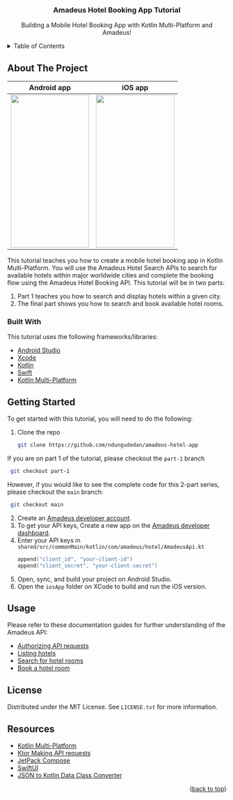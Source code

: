 <a name="readme-top"></a>

<br />
<div align="center">
  <h3 align="center">Amadeus Hotel Booking App Tutorial</h3>

  <p align="center">
    Building a Mobile Hotel Booking App with Kotlin Multi-Platform and Amadeus!
    <br />
  </p>
</div>

<!-- TABLE OF CONTENTS -->
<details>
  <summary>Table of Contents</summary>
  <ol>
    <li>
      <a href="#about-the-project">About The Project</a>
      <ul>
        <li><a href="#built-with">Built With</a></li>
      </ul>
    </li>
    <li><a href="#getting-started">Getting Started</a></li>
    <li><a href="#usage">Usage</a></li>
    <li><a href="#license">License</a></li>
    <li><a href="#resources">Resources</a></li>
  </ol>
</details>

<!-- ABOUT THE PROJECT -->
## About The Project

Android app             |  iOS app
:-------------------------:|:-------------------------:
<img src="https://i.imgur.com/gmCUPkn.gif" width="180" height="350"/>  |  <img src="https://i.imgur.com/F3LJ2zf.gif" width="180" height="350"/>

This tutorial teaches you how to create a mobile hotel booking app in Kotlin Multi-Platform. You will use the Amadeus Hotel Search APIs to search for available hotels within major worldwide cities and complete the booking flow using the Amadeus Hotel Booking API.
This tutorial will be in two parts:
1. Part 1 teaches you how to search and display hotels within a given city.
2. The final part shows you how to search and book available hotel rooms.

### Built With

This tutorial uses the following frameworks/libraries:

* [Android Studio](https://developer.android.com/studio)
* [Xcode](https://developer.apple.com/xcode/)
* [Kotlin](https://kotlinlang.org/)
* [Swift](https://www.swift.org/)
* [Kotlin Multi-Platform](https://kotlinlang.org/docs/multiplatform.html)

<!-- GETTING STARTED -->
## Getting Started

To get started with this tutorial, you will need to do the following:

1. Clone the repo
   ```sh
   git clone https://github.com/ndungudedan/amadeus-hotel-app
   ```
  If you are on part 1 of the tutorial, please checkout the `part-1` branch
  ```sh
   git checkout part-1
   ```
  However, if you would like to see the complete code for this 2-part series, please checkout the `main` branch:
  ```sh
   git checkout main
   ```
2. Create an [Amadeus developer account](https://developers.amadeus.com/register).
3. To get your API keys, Create a new app on the [Amadeus developer dashboard](https://developers.amadeus.com/my-apps).
4. Enter your API keys in `shared/src/commonMain/kotlin/com/amadeus/hotel/AmadeusApi.kt`
   ```kotlin
   append("client_id", "your-client-id")
   append("client_secret", "your-client-secret")
   ```
5. Open, sync, and build your project on Android Studio.
6. Open the `iosApp` folder on XCode to build and run the iOS version.

<!-- USAGE EXAMPLES -->
## Usage

Please refer to these documentation guides for further understanding of the Amadeus API:

- [Authorizing API requests](https://amadeus4dev.github.io/developer-guides/API-Keys/authorization/#requesting-an-access-token)
- [Listing hotels](https://developers.amadeus.com/self-service/category/hotels/api-doc/hotel-list/api-reference)
- [Search for hotel rooms](https://developers.amadeus.com/self-service/category/hotels/api-doc/hotel-search/api-reference)
- [Book a hotel room](https://developers.amadeus.com/self-service/category/hotels/api-doc/hotel-booking/api-reference)

<!-- LICENSE -->
## License

Distributed under the MIT License. See `LICENSE.txt` for more information.

<!-- ACKNOWLEDGMENTS -->
## Resources

* [Kotlin Multi-Platform](https://kotlinlang.org/docs/multiplatform.html)
* [Ktor Making API requests](https://ktor.io/docs/client-dependencies.html)
* [JetPack Compose](https://developer.android.com/jetpack/compose/documentation)
* [SwiftUI](https://developer.apple.com/documentation/swiftui/)
* [JSON to Kotlin Data Class Converter](https://json2kt.com/)

<p align="right">(<a href="#readme-top">back to top</a>)</p>
